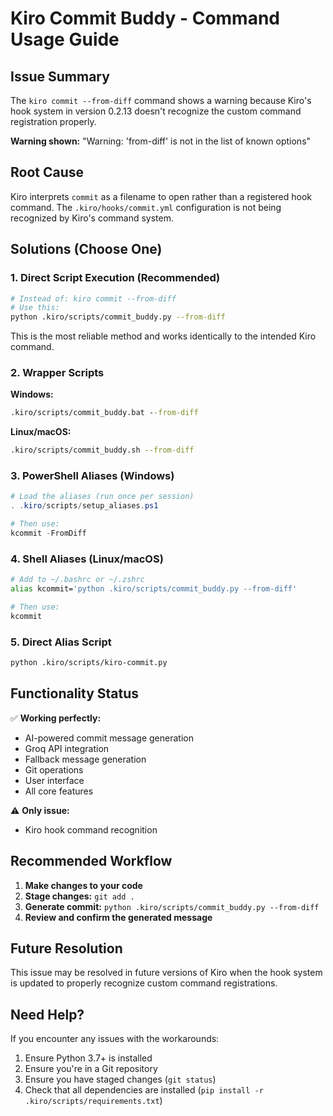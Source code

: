 # Kiro Commit Buddy - Command Usage Guide

## Issue Summary

The `kiro commit --from-diff` command shows a warning because Kiro's hook system 
in version 0.2.13 doesn't recognize the custom command registration properly.

**Warning shown:** "Warning: 'from-diff' is not in the list of known options"

## Root Cause

Kiro interprets `commit` as a filename to open rather than a registered hook command.
The `.kiro/hooks/commit.yml` configuration is not being recognized by Kiro's command system.

## Solutions (Choose One)

### 1. Direct Script Execution (Recommended)

```bash
# Instead of: kiro commit --from-diff
# Use this:
python .kiro/scripts/commit_buddy.py --from-diff
```

This is the most reliable method and works identically to the intended Kiro command.

### 2. Wrapper Scripts

**Windows:**
```cmd
.kiro/scripts/commit_buddy.bat --from-diff
```

**Linux/macOS:**
```bash
.kiro/scripts/commit_buddy.sh --from-diff
```

### 3. PowerShell Aliases (Windows)

```powershell
# Load the aliases (run once per session)
. .kiro/scripts/setup_aliases.ps1

# Then use:
kcommit -FromDiff
```

### 4. Shell Aliases (Linux/macOS)

```bash
# Add to ~/.bashrc or ~/.zshrc
alias kcommit='python .kiro/scripts/commit_buddy.py --from-diff'

# Then use:
kcommit
```

### 5. Direct Alias Script

```bash
python .kiro/scripts/kiro-commit.py
```

## Functionality Status

✅ **Working perfectly:**
- AI-powered commit message generation
- Groq API integration
- Fallback message generation
- Git operations
- User interface
- All core features

⚠️ **Only issue:**
- Kiro hook command recognition

## Recommended Workflow

1. **Make changes to your code**
2. **Stage changes:** `git add .`
3. **Generate commit:** `python .kiro/scripts/commit_buddy.py --from-diff`
4. **Review and confirm the generated message**

## Future Resolution

This issue may be resolved in future versions of Kiro when the hook system
is updated to properly recognize custom command registrations.

## Need Help?

If you encounter any issues with the workarounds:
1. Ensure Python 3.7+ is installed
2. Ensure you're in a Git repository
3. Ensure you have staged changes (`git status`)
4. Check that all dependencies are installed (`pip install -r .kiro/scripts/requirements.txt`)
